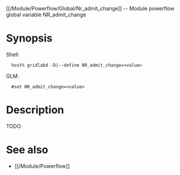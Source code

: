 [[/Module/Powerflow/Global/Nr_admit_change]] -- Module powerflow global variable NR_admit_change

# Synopsis
Shell:
~~~
  host% gridlabd -D|--define NR_admit_change=<value>
~~~
GLM:
~~~
  #set NR_admit_change=<value>
~~~

# Description

TODO

# See also
* [[/Module/Powerflow]]
